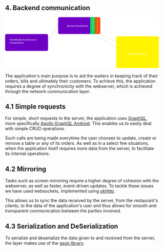 ## 4. Backend communication 

![Communication Architecture](BackendConnectionDiagram.png)

The application's main purpose is to aid the waiters in keeping track of their orders, bills and ultimately their customers. To achieve this, the application requires a degree of synchronicity with the webserver, which is achieved through the network communication layer.
 
## 4.1 Simple requests
 
For simple, short requests to the server, the application uses [GraphQL](https://graphql.org/), more specifically [Apollo GraphQL Android](https://www.apollographql.com/docs/android/). This enables us to easily deal with simple CRUD operations.
 
Such calls are being made everytime the user chooses to update, create or remove a table or any of its orders. As well as in a select few situations, when the application itself requires more data from the server, to facilitate its internal operations.
 
## 4.2 Mirroring
 
Tasks such as screen mirroring require a higher degree of cohesion with the webserver, as well as faster, event-driven updates. To tackle these issues we have used websockets, implemented using [okHttp](https://square.github.io/okhttp/). 
 
This allows us to sync the data received by the server, from the restaurant's clients, to the data of the application's user and thus allows for smooth and transparent communication between the parties involved.

## 4.3 Serialization and DeSerialization

To serialize and deserialize the data given to and received from the server, the layer makes use of the [gson library](https://github.com/google/gson).
